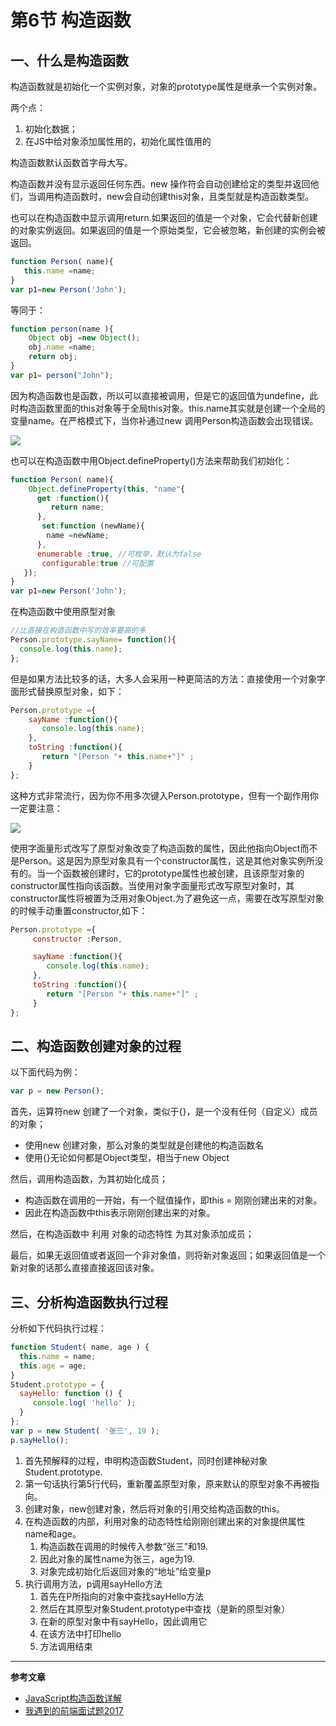 # 第6节 构造函数

## 一、什么是构造函数

构造函数就是初始化一个实例对象，对象的prototype属性是继承一个实例对象。

两个点：

1. 初始化数据；
2. 在JS中给对象添加属性用的，初始化属性值用的

构造函数默认函数首字母大写。

构造函数并没有显示返回任何东西。new 操作符会自动创建给定的类型并返回他们，当调用构造函数时，new会自动创建this对象，且类型就是构造函数类型。

也可以在构造函数中显示调用return.如果返回的值是一个对象，它会代替新创建的对象实例返回。如果返回的值是一个原始类型，它会被忽略，新创建的实例会被返回。

```js
function Person( name){
   this.name =name;
}
var p1=new Person('John');
```

等同于：

```js
function person(name ){
    Object obj =new Object();
    obj.name =name;
    return obj;
}
var p1= person("John");
```

因为构造函数也是函数，所以可以直接被调用，但是它的返回值为undefine，此时构造函数里面的this对象等于全局this对象。this.name其实就是创建一个全局的变量name。在严格模式下，当你补通过new 调用Person构造函数会出现错误。

![](http://files.jb51.net/file_images/article/201512/2015122793806486.png?2015112793835)

也可以在构造函数中用Object.defineProperty\(\)方法来帮助我们初始化：

```js
function Person( name){
    Object.defineProperty(this, "name"{
      get :function(){
         return name;
      },
       set:function (newName){
        name =newName;
      },
      enumerable :true, //可枚举，默认为false
       configurable:true //可配置
   });
}  
var p1=new Person('John');
```

在构造函数中使用原型对象

```js
//比直接在构造函数中写的效率要高的多
Person.prototype.sayName= function(){
  console.log(this.name);
};
```

但是如果方法比较多的话，大多人会采用一种更简洁的方法：直接使用一个对象字面形式替换原型对象，如下：

```js
Person.prototype ={
    sayName :function(){
       console.log(this.name);
    },
    toString :function(){
       return "[Person "+ this.name+"]" ;
    }
};
```

这种方式非常流行，因为你不用多次键入Person.prototype，但有一个副作用你一定要注意：

![](http://files.jb51.net/file_images/article/201512/2015122793855680.png?2015112793947)

使用字面量形式改写了原型对象改变了构造函数的属性，因此他指向Object而不是Person。这是因为原型对象具有一个constructor属性，这是其他对象实例所没有的。当一个函数被创建时，它的prototype属性也被创建，且该原型对象的constructor属性指向该函数。当使用对象字面量形式改写原型对象时，其constructor属性将被置为泛用对象Object.为了避免这一点，需要在改写原型对象的时候手动重置constructor,如下：

```js
Person.prototype ={
     constructor :Person,

     sayName :function(){
        console.log(this.name);
     },        
     toString :function(){
        return "[Person "+ this.name+"]" ;
     }
};
```

## 二、构造函数创建对象的过程

以下面代码为例：

```js
var p = new Person();
```

首先，运算符new 创建了一个对象，类似于{}，是一个没有任何（自定义）成员的对象；

* 使用new 创建对象，那么对象的类型就是创建他的构造函数名
* 使用{}无论如何都是Object类型，相当于new Object

然后，调用构造函数，为其初始化成员；

* 构造函数在调用的一开始，有一个赋值操作，即this = 刚刚创建出来的对象。
* 因此在构造函数中this表示刚刚创建出来的对象。

然后，在构造函数中 利用 对象的动态特性 为其对象添加成员；

最后，如果无返回值或者返回一个非对象值，则将新对象返回；如果返回值是一个新对象的话那么直接直接返回该对象。

## 三、分析构造函数执行过程

分析如下代码执行过程：

```js
function Student( name, age ) {
  this.name = name;
  this.age = age;
}
Student.prototype = {
  sayHello: function () {
     console.log( 'hello' );
  }
};
var p = new Student( '张三', 19 );
p.sayHello();
```

1. 首先预解释的过程，申明构造函数Student，同时创建神秘对象Student.prototype.
2. 第一句话执行第5行代码，重新覆盖原型对象，原来默认的原型对象不再被指向。
3. 创建对象，new创建对象，然后将对象的引用交给构造函数的this。
4. 在构造函数的内部，利用对象的动态特性给刚刚创建出来的对象提供属性name和age。
   1. 构造函数在调用的时候传入参数“张三”和19.
   2. 因此对象的属性name为张三，age为19.
   3. 对象完成初始化后返回对象的“地址”给变量p
5. 执行调用方法，p调用sayHello方法
   1. 首先在P所指向的对象中查找sayHello方法
   2. 然后在其原型对象Student.prototype中查找（是新的原型对象）
   3. 在新的原型对象中有sayHello，因此调用它
   4. 在该方法中打印hello
   5. 方法调用结束

---

**参考文章**

* [JavaScript构造函数详解](http://www.jb51.net/article/77039.htm)
* [我遇到的前端面试题2017](https://blog.dunizb.com/2017/09/08/interview-questions-2017/#9-当new-Foo-时发生了什么)



